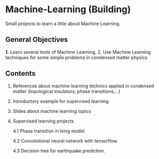 # Machine-Learning (Building)
Small projects to learn a little about Machine Learning.
## General Objectives
$\textbf{1.}$ Learn several tools of Machine Learning.
2. Use Machine Learning techniques for some simple problems in condensed matter physics
## Contents
1. References about machine learning technics applied in condensed matter (topological insulators, phase transitions,...)
2. Introductory example for supervised learning.
3. Slides about machine learning topics
4. Supervised learning projects 

	4.1 Phase transition in Ising model.
	
	4.2 Convolutional neural network with tensorflow.
	
	4.3 Decision tree for earthquake prediction.
